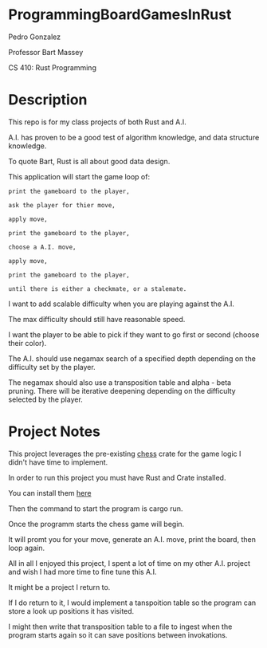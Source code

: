 # ProgrammingBoardGamesInRust

Pedro Gonzalez

Professor Bart Massey

CS 410: Rust Programming

# Description
This repo is for my class projects of both Rust and A.I.

A.I. has proven to be a good test of algorithm knowledge, and data structure knowledge. 

To quote Bart, Rust is all about good data design.

This application will start the game loop of: 

    print the gameboard to the player, 

    ask the player for thier move, 

    apply move,

    print the gameboard to the player,

    choose a A.I. move, 

    apply move,

    print the gameboard to the player,

    until there is either a checkmate, or a stalemate. 

I want to add scalable difficulty when you are playing against the A.I. 

The max difficulty should still have reasonable speed. 

I want the player to be able to pick if they want to go first or second (choose their color). 

The A.I. should use negamax search of a specified depth depending on the difficulty set by the player. 

The negamax should also use a transposition table and alpha - beta pruning. There will be iterative deepening depending on the difficulty selected by the player.

# Project Notes

This project leverages the pre-existing [chess](https://crates.io/crates/chess) crate for the game logic I didn't have time to implement.

In order to run this project you must have Rust and Crate installed.

You can install them [here](https://www.rust-lang.org/)

Then the command to start the program is cargo run.

Once the programm starts the chess game will begin.

It will promt you for your move, generate an A.I. move, print the board, then loop again.

All in all I enjoyed this project, I spent a lot of time on my other A.I. project and wish I had more time to fine tune this A.I. 

It might be a project I return to.

If I do return to it, I would implement a tanspoition table so the program can store a look up positions it has visited.

I might then write that transposition table to a file to ingest when the program starts again so it can save positions between invokations.